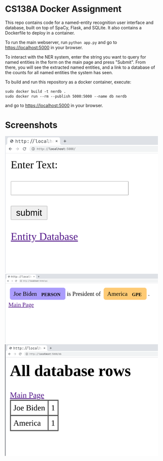 # CS138A Docker Assignment

This repo contains code for a named-entity recognition user interface and database, built on top of SpaCy, Flask, and SQLite. It also contains a Dockerfile to deploy in a container.

To run the main webserver, run `python app.py` and go to [https://localhost:5000](https://localhost:5000) in your browser.

To interact with the NER system, enter the string you want to query for named entities in the form on the main page and press "Submit". From there, you will see the extracted named entities, and a link to a database of the counts for all named entities the system has seen.

To build and run this repository as a docker container, execute:
```
sudo docker build -t nerdb .
sudo docker run --rm --publish 5000:5000 --name db nerdb
```
and go to [https://localhost:5000](https://localhost:5000) in your browser.

# Screenshots

![The main page](recs/form.png)
![Produced markup](recs/form2.png)
![NER Database](recs/form3.png)

